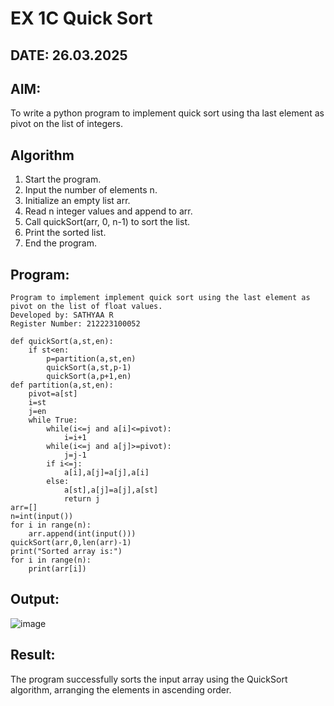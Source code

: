 # EX 1C Quick Sort
## DATE: 26.03.2025
## AIM:
To write a python program to implement quick sort using tha last element as pivot on the list of integers.

## Algorithm
1. Start the program.
2. Input the number of elements n.
3. Initialize an empty list arr.
4. Read n integer values and append to arr.
5. Call quickSort(arr, 0, n-1) to sort the list.
6. Print the sorted list.
7. End the program.


## Program:
```
Program to implement implement quick sort using the last element as pivot on the list of float values.
Developed by: SATHYAA R
Register Number: 212223100052
```

```
def quickSort(a,st,en):
    if st<en:
        p=partition(a,st,en)
        quickSort(a,st,p-1)
        quickSort(a,p+1,en)
def partition(a,st,en):
    pivot=a[st]
    i=st
    j=en
    while True:
        while(i<=j and a[i]<=pivot):
            i=i+1
        while(i<=j and a[j]>=pivot):
            j=j-1
        if i<=j:
            a[i],a[j]=a[j],a[i]
        else:
            a[st],a[j]=a[j],a[st]
            return j
arr=[]
n=int(input())
for i in range(n):
    arr.append(int(input()))
quickSort(arr,0,len(arr)-1)
print("Sorted array is:")
for i in range(n):
    print(arr[i])
```

## Output:

![image](https://github.com/user-attachments/assets/463445d1-629d-4973-9ccb-24bb7d7eabf7)


## Result:
The program successfully sorts the input array using the QuickSort algorithm, arranging the elements in ascending order.
